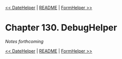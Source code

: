 [&lt;&lt; DateHelper](ch129-datehelper.md) | [README](README.md) | [FormHelper &gt;&gt;](ch131-formhelper.md)

# Chapter 130. DebugHelper

*Notes forthcoming*

[&lt;&lt; DateHelper](ch129-datehelper.md) | [README](README.md) | [FormHelper &gt;&gt;](ch131-formhelper.md)